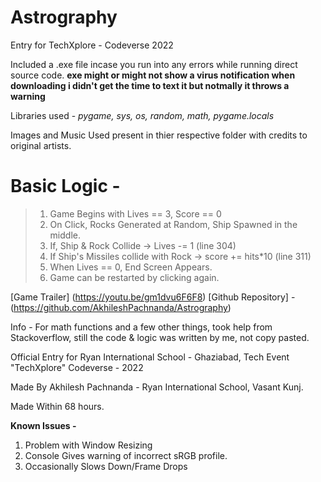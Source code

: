 # Astrography
Entry for TechXplore - Codeverse 2022


Included a .exe file incase you run into any errors while running direct source code.
**exe might or might not show a virus notification when downloading i didn't get the time to text it but notmally it throws a warning**

Libraries used - *pygame, sys, os, random, math, pygame.locals*

Images and Music Used present in thier respective folder with credits to original artists.

# Basic Logic -

> 1. Game Begins with Lives == 3, Score == 0
> 2. On Click, Rocks Generated at Random, Ship Spawned in the middle.
> 3. If, Ship & Rock Collide -> Lives -= 1 (line 304)
> 4. If Ship's Missiles collide with Rock -> score += hits*10 (line 311)
> 5. When Lives == 0, End Screen Appears.
> 6. Game can be restarted by clicking again.

[Game Trailer] (https://youtu.be/gm1dvu6F6F8)
[Github Repository] - (https://github.com/AkhileshPachnanda/Astrography)


Info - For math functions and a few other things, took help from Stackoverflow, still the code & logic was written by me, not copy pasted.

Official Entry for Ryan International School - Ghaziabad, Tech Event "TechXplore" Codeverse - 2022

Made By Akhilesh Pachnanda - Ryan International School, Vasant Kunj.

Made Within 68 hours.

**Known Issues -**
1. Problem with Window Resizing
2. Console Gives warning of incorrect sRGB profile.
3. Occasionally Slows Down/Frame Drops

